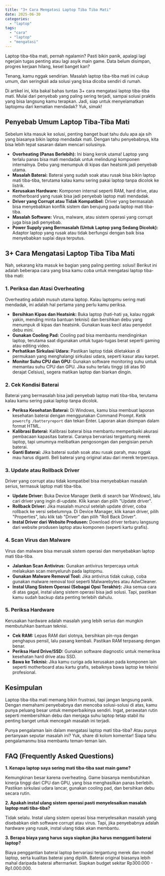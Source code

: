 ```yaml
---
title: "3+ Cara Mengatasi Laptop Tiba Tiba Mati"
date: 2025-06-30
categories: 
  - "laptop"
tags: 
  - "cara"
  - "laptop"
  - "mengatasi"
---
```


Laptop tiba-tiba mati, pernah ngalamin? Pasti bikin panik, apalagi lagi ngerjain tugas penting atau lagi asyik main game. Data belum disimpan, progres kerjaan hilang, kesel banget kan?

Tenang, kamu nggak sendirian. Masalah laptop tiba-tiba mati ini cukup umum, dan seringkali ada solusi yang bisa dicoba sendiri di rumah.

Di artikel ini, kita bakal bahas tuntas 3+ cara mengatasi laptop tiba-tiba mati. Mulai dari penyebab yang paling sering terjadi, sampai solusi praktis yang bisa langsung kamu terapkan. Jadi, siap untuk menyelamatkan laptopmu dari kematian mendadak? Yuk, simak!

## Penyebab Umum Laptop Tiba-Tiba Mati

Sebelum kita masuk ke solusi, penting banget buat tahu dulu apa aja sih yang biasanya bikin laptop mendadak mati. Dengan tahu penyebabnya, kita bisa lebih tepat sasaran dalam mencari solusinya.

- **Overheating (Panas Berlebih):** Ini biang kerok utama! Laptop yang terlalu panas bisa mati mendadak untuk melindungi komponen internalnya. Debu yang menumpuk di kipas dan heatsink jadi penyebab utama.
- **Masalah Baterai:** Baterai yang sudah soak atau rusak bisa bikin laptop mati tiba-tiba, terutama kalau kamu sering pakai laptop tanpa dicolok ke listrik.
- **Kerusakan Hardware:** Komponen internal seperti RAM, hard drive, atau motherboard yang rusak bisa jadi penyebab laptop mati mendadak.
- **Driver yang Corrupt atau Tidak Kompatibel:** Driver yang bermasalah bisa menyebabkan konflik sistem dan berujung pada laptop mati tiba-tiba.
- **Masalah Software:** Virus, malware, atau sistem operasi yang corrupt juga bisa jadi penyebab.
- **Power Supply yang Bermasalah (Untuk Laptop yang Sedang Dicolok):** Adaptor laptop yang rusak atau tidak berfungsi dengan baik bisa menyebabkan suplai daya terputus.

## 3+ Cara Mengatasi Laptop Tiba Tiba Mati

Nah, sekarang kita masuk ke bagian yang paling penting: solusi! Berikut ini adalah beberapa cara yang bisa kamu coba untuk mengatasi laptop tiba-tiba mati:

### 1\. Periksa dan Atasi Overheating

Overheating adalah musuh utama laptop. Kalau laptopmu sering mati mendadak, ini adalah hal pertama yang perlu kamu periksa.

- **Bersihkan Kipas dan Heatsink:** Buka laptop (hati-hati ya, kalau nggak yakin, mending minta bantuan teknisi) dan bersihkan debu yang menumpuk di kipas dan heatsink. Gunakan kuas kecil atau penyedot debu mini.
- **Gunakan Cooling Pad:** Cooling pad bisa membantu mendinginkan laptop, terutama saat digunakan untuk tugas-tugas berat seperti gaming atau editing video.
- **Perhatikan Sirkulasi Udara:** Pastikan laptop tidak diletakkan di permukaan yang menghalangi sirkulasi udara, seperti kasur atau karpet.
- **Monitor Suhu CPU dan GPU:** Gunakan software monitoring suhu untuk memantau suhu CPU dan GPU. Jika suhu terlalu tinggi (di atas 90 derajat Celsius), segera matikan laptop dan biarkan dingin.

### 2\. Cek Kondisi Baterai

Baterai yang bermasalah bisa jadi penyebab laptop mati tiba-tiba, terutama kalau kamu sering pakai laptop tanpa dicolok.

- **Periksa Kesehatan Baterai:** Di Windows, kamu bisa membuat laporan kesehatan baterai dengan menggunakan Command Prompt. Ketik `powercfg /batteryreport` dan tekan Enter. Laporan akan disimpan dalam format HTML.
- **Kalibrasi Baterai:** Kalibrasi baterai bisa membantu memperbaiki akurasi pembacaan kapasitas baterai. Caranya bervariasi tergantung merek laptop, tapi umumnya melibatkan pengosongan dan pengisian penuh baterai.
- **Ganti Baterai:** Jika baterai sudah soak atau rusak parah, mau nggak mau harus diganti. Beli baterai yang original atau dari merek terpercaya.

### 3\. Update atau Rollback Driver

Driver yang corrupt atau tidak kompatibel bisa menyebabkan masalah serius, termasuk laptop mati tiba-tiba.

- **Update Driver:** Buka Device Manager (ketik di search bar Windows), lalu cari driver yang ingin di-update. Klik kanan dan pilih "Update driver".
- **Rollback Driver:** Jika masalah muncul setelah update driver, coba rollback ke versi sebelumnya. Di Device Manager, klik kanan driver, pilih "Properties", lalu klik tab "Driver" dan pilih "Roll Back Driver".
- **Instal Driver dari Website Produsen:** Download driver terbaru langsung dari website produsen laptop atau komponen (seperti kartu grafis).

### 4\. Scan Virus dan Malware

Virus dan malware bisa merusak sistem operasi dan menyebabkan laptop mati tiba-tiba.

- **Jalankan Scan Antivirus:** Gunakan antivirus terpercaya untuk melakukan scan menyeluruh pada laptopmu.
- **Gunakan Malware Removal Tool:** Jika antivirus tidak cukup, coba gunakan malware removal tool seperti Malwarebytes atau AdwCleaner.
- **Instal Ulang Sistem Operasi (Sebagai Opsi Terakhir):** Jika semua cara di atas gagal, instal ulang sistem operasi bisa jadi solusi. Tapi, pastikan kamu sudah backup data penting terlebih dahulu.

### 5\. Periksa Hardware

Kerusakan hardware adalah masalah yang lebih serius dan mungkin membutuhkan bantuan teknisi.

- **Cek RAM:** Lepas RAM dari slotnya, bersihkan pin-nya dengan penghapus pensil, lalu pasang kembali. Pastikan RAM terpasang dengan benar.
- **Periksa Hard Drive/SSD:** Gunakan software diagnostic untuk memeriksa kesehatan hard drive atau SSD.
- **Bawa ke Teknisi:** Jika kamu curiga ada kerusakan pada komponen lain seperti motherboard atau kartu grafis, sebaiknya bawa laptop ke teknisi profesional.

## Kesimpulan

Laptop tiba-tiba mati memang bikin frustrasi, tapi jangan langsung panik. Dengan memahami penyebabnya dan mencoba solusi-solusi di atas, kamu punya peluang besar untuk memperbaikinya sendiri. Ingat, perawatan rutin seperti membersihkan debu dan menjaga suhu laptop tetap stabil itu penting banget untuk mencegah masalah ini terjadi.

Punya pengalaman lain dalam mengatasi laptop mati tiba-tiba? Atau punya pertanyaan seputar masalah ini? Yuk, share di kolom komentar! Siapa tahu pengalamanmu bisa membantu teman-teman lain.

## FAQ (Frequently Asked Questions)

**1\. Kenapa laptop saya sering mati tiba-tiba saat main game?**

Kemungkinan besar karena overheating. Game biasanya membutuhkan kinerja tinggi dari CPU dan GPU, yang bisa menghasilkan panas berlebih. Pastikan sirkulasi udara lancar, gunakan cooling pad, dan bersihkan debu secara rutin.

**2\. Apakah instal ulang sistem operasi pasti menyelesaikan masalah laptop mati tiba-tiba?**

Tidak selalu. Instal ulang sistem operasi bisa menyelesaikan masalah yang disebabkan oleh software corrupt atau virus. Tapi, jika penyebabnya adalah hardware yang rusak, instal ulang tidak akan membantu.

**3\. Berapa biaya yang harus saya siapkan jika harus mengganti baterai laptop?**

Biaya penggantian baterai laptop bervariasi tergantung merek dan model laptop, serta kualitas baterai yang dipilih. Baterai original biasanya lebih mahal daripada baterai aftermarket. Siapkan budget sekitar Rp300.000 - Rp1.000.000.
